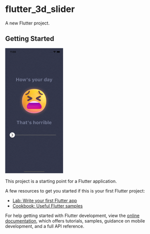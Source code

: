 # flutter_3d_slider

A new Flutter project.

## Getting Started
<img src="https://github.com/Mirzaazmath/flutter_3d_slider/blob/main/assets/Simulator%20Screen%20Recording%20-%20iPhone%2014%20-%202022-11-23%20at%2011.03.18.gif" height ="400">

This project is a starting point for a Flutter application.

A few resources to get you started if this is your first Flutter project:

- [Lab: Write your first Flutter app](https://docs.flutter.dev/get-started/codelab)
- [Cookbook: Useful Flutter samples](https://docs.flutter.dev/cookbook)

For help getting started with Flutter development, view the
[online documentation](https://docs.flutter.dev/), which offers tutorials,
samples, guidance on mobile development, and a full API reference.
